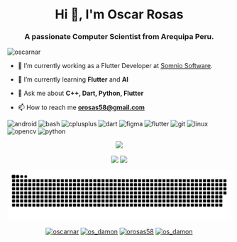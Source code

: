 <h1 align="center">Hi 👋, I'm Oscar Rosas</h1>
<h3 align="center">A passionate Computer Scientist from Arequipa Peru.</h3>

<p align="left"> <img src="https://komarev.com/ghpvc/?username=oscarnar" alt="oscarnar" /> </p>

- 🔭 I’m currently working as a Flutter Developer at [Somnio Software](https://somniosoftware.com/).

- 🌱 I’m currently learning **Flutter** and **AI**

- 💬 Ask me about **C++, Dart, Python, Flutter**

- 📫 How to reach me **[orosas58@gmail.com](mailto:orosas58@gmail.com)**

<p align="left"><img src="https://cdn.jsdelivr.net/gh/devicons/devicon/icons/android/android-original-wordmark.svg" alt="android" width="40" height="40"/> <img src="https://www.vectorlogo.zone/logos/gnu_bash/gnu_bash-icon.svg" alt="bash" width="40" height="40"/> <img src="https://cdn.jsdelivr.net/gh/devicons/devicon/icons/cplusplus/cplusplus-original.svg" alt="cplusplus" width="40" height="40"/> <img src="https://www.vectorlogo.zone/logos/dartlang/dartlang-icon.svg" alt="dart" width="40" height="40"/> <img src="https://www.vectorlogo.zone/logos/figma/figma-icon.svg" alt="figma" width="40" height="40"/> <img src="https://www.vectorlogo.zone/logos/flutterio/flutterio-icon.svg" alt="flutter" width="40" height="40"/> <img src="https://www.vectorlogo.zone/logos/git-scm/git-scm-icon.svg" alt="git" width="40" height="40"/> <img src="https://cdn.jsdelivr.net/gh/devicons/devicon/icons/linux/linux-original.svg" alt="linux" width="40" height="40"/> <img src="https://www.vectorlogo.zone/logos/opencv/opencv-icon.svg" alt="opencv" width="40" height="40"/> <img src="https://cdn.jsdelivr.net/gh/devicons/devicon/icons/python/python-original.svg" alt="python" width="40" height="40"/></p><p><img align="left" 


<!-- [![oscarnars github stats](https://github-readme-stats.vercel.app/api?&username=oscarnar&count_private=true&theme=noctis_minimus&hide_border=true&show_icons=true)](https://github.com/oscarnar)
[![GitHub Streak](https://github-readme-streak-stats.herokuapp.com/?user=oscarnar&theme=noctis-minimus&hide_border=true)](https://github.com/oscarnar)
[![Top Langs](https://github-readme-stats.vercel.app/api/top-langs/?username=oscarnar&layout=compact&hide_border=true&theme=noctis_minimus&show_icons=true)](https://github.com/oscarnar) -->

<p align="center">
        <img height="137px" src="https://github-readme-streak-stats.herokuapp.com/?user=oscarnar&hide_border=true&theme=nightowl" />
    </p>
    <p align="center">
        <img height="137px" src="https://github-readme-stats.vercel.app/api?username=oscarnar&hide_title=true&hide_border=true&show_icons=true&include_all_commits=true&count_private=true&line_height=21&theme=nightowl" /> <img height="137px" src="https://github-readme-stats.vercel.app/api/top-langs/?username=oscarnar&hide=html&hide_title=true&hide_border=true&layout=compact&langs_count=8&theme=nightowl" />
</p>

<!-- [![oscarnars github stats](https://github-readme-stats.vercel.app/api?&username=oscarnar&count_private=true&hide_border=true&bg_color=30,e96443,904e95&title_color=fff&text_color=fff)](https://github.com/oscarnar)
[![Top Langs](https://github-readme-stats.vercel.app/api/top-langs/?username=oscarnar&layout=compact&hide_border=true&bg_color=30,e96443,904e95&title_color=fff&text_color=fff)](https://github.com/oscarnar) -->

<!-- ![𝚐𝚒𝚝𝚑𝚞𝚋 𝚐𝚛𝚊𝚙𝚑](https://activity-graph.herokuapp.com/graph?username=oscarnar&theme=react-dark&hide_border=true&area=true) -->

<picture>
  <source
    media="(prefers-color-scheme: dark)"
    srcset="https://raw.githubusercontent.com/oscarnar/oscarnar/output/github-contribution-grid-snake-dark.svg"
  />
  <source
    media="(prefers-color-scheme: light)"
    srcset="https://raw.githubusercontent.com/oscarnar/oscarnar/output/github-contribution-grid-snake.svg"
  />
  <img
    alt="github contribution grid snake animation"
    src="https://raw.githubusercontent.com/oscarnar/oscarnar/output/github-contribution-grid-snake.svg"
  />
</picture>

<p align="center">
<a href="https://codepen.io/oscarnar" target="blank"><img align="center" src="https://cdn.jsdelivr.net/npm/simple-icons@3.0.1/icons/codepen.svg" alt="oscarnar" height="30" width="30" /></a>
<a href="https://twitter.com/os_damon" target="blank"><img align="center" src="https://cdn.jsdelivr.net/npm/simple-icons@3.0.1/icons/twitter.svg" alt="os_damon" height="30" width="30" /></a>
<a href="https://fb.com/orosas58" target="blank"><img align="center" src="https://cdn.jsdelivr.net/npm/simple-icons@3.0.1/icons/facebook.svg" alt="orosas58" height="30" width="30" /></a>
<a href="https://instagram.com/os_damon" target="blank"><img align="center" src="https://cdn.jsdelivr.net/npm/simple-icons@3.0.1/icons/instagram.svg" alt="os_damon" height="30" width="30" /></a>
</p>
